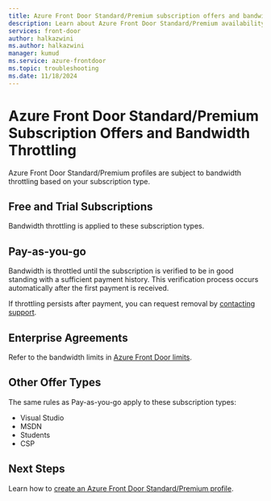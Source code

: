 ```yaml
---
title: Azure Front Door Standard/Premium subscription offers and bandwidth throttling
description: Learn about Azure Front Door Standard/Premium availability for a specific subscription type.
services: front-door
author: halkazwini
ms.author: halkazwini
manager: kumud
ms.service: azure-frontdoor
ms.topic: troubleshooting
ms.date: 11/18/2024
---
```


# Azure Front Door Standard/Premium Subscription Offers and Bandwidth Throttling

Azure Front Door Standard/Premium profiles are subject to bandwidth throttling based on your subscription type.

## Free and Trial Subscriptions

Bandwidth throttling is applied to these subscription types.

## Pay-as-you-go

Bandwidth is throttled until the subscription is verified to be in good standing with a sufficient payment history. This verification process occurs automatically after the first payment is received.

If throttling persists after payment, you can request removal by [contacting support](https://portal.azure.com/?#blade/Microsoft_Azure_Support/HelpAndSupportBlade).

## Enterprise Agreements

Refer to the bandwidth limits in [Azure Front Door limits](../../azure-resource-manager/management/azure-subscription-service-limits.md#azure-front-door-standard-and-premium-service-limits).

## Other Offer Types

The same rules as Pay-as-you-go apply to these subscription types:

- Visual Studio
- MSDN
- Students
- CSP

## Next Steps

Learn how to [create an Azure Front Door Standard/Premium profile](create-front-door-portal.md).
